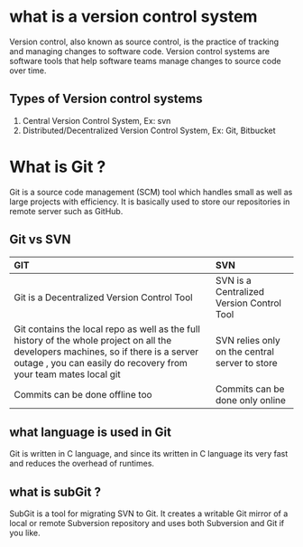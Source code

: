 # what is a version control system
Version control, also known as source control, is the practice of tracking and managing changes to software code. 
Version control systems are software tools that help software teams manage changes to source code over time.

## Types of Version control systems
1. Central Version Control System, Ex: svn
2. Distributed/Decentralized Version Control System, Ex: Git, Bitbucket

# What is Git ?
Git is a source code management (SCM) tool which handles small as well as large projects with efficiency. It is basically used to store our repositories in remote server such as GitHub.

## Git vs SVN
GIT | SVN
:-- | :--
Git is a Decentralized Version Control Tool | SVN is a Centralized Version Control Tool 
Git contains the local repo as well as the full history of the whole project on all the developers machines, so if there is a server outage , you can easily do recovery from your team mates local git | SVN relies only on the central server to store
Commits can be done offline too | Commits can be done only online

## what language is used in Git
Git is written in C language, and since its written in C language its very fast and reduces the overhead of runtimes.

## what is subGit ?
SubGit is a tool for migrating SVN to Git. It creates a writable Git mirror of a local or remote Subversion repository and uses both Subversion and Git if you like.